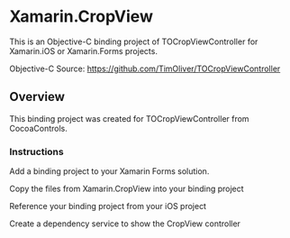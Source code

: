 # Xamarin.CropView
This is an Objective-C binding project of TOCropViewController for Xamarin.iOS or Xamarin.Forms projects.

Objective-C Source: https://github.com/TimOliver/TOCropViewController


## Overview

This binding project was created for TOCropViewController from CocoaControls.

### Instructions

Add a binding project to your Xamarin Forms solution.

Copy the files from Xamarin.CropView into your binding project

Reference your binding project from your iOS project

Create a dependency service to show the CropView controller